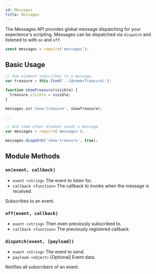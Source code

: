 ```yaml
---
id: Messages
title: Messages
---
```


The Messages API provides global message dispatching for your experience's scripting. Messages can be dispatched via `dispatch` and listened to with `on` and `off`.

```javascript
const messages = require('messages');
```
## Basic Usage

```javascript
// One element subscribes to a message.
var treasure = this.find('..(@name=Treasure)');

function showTreasure(visible) {
  treasure.visible = visible;
}

messages.on('show-treasure', showTreasure);

...

// And some other element sends a message. 
var messages = require('messages');

messages.dispatch('show-treasure', true);
```
## Module Methods

### `on(event, callback)`
- `event <string>` The event to listen for.
- `callback <function>` The callback to invoke when the message is received.

Subscribes to an event.

### `off(event, callback)`
- `event <string>` Then even previously subscribed to.
- `callback <function>` The previously registered callback.

### `dispatch(event, [payload])`
- `event <string>` The event to send.
- `payload <object>` [Optional] Event data.

Notifies all subscribers of an event.
